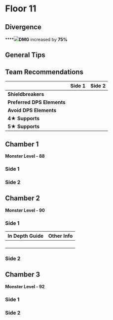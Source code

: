 # Floor 11

## Divergence

****![](../../.gitbook/assets/dendro\_small.png)**DMG** increased by **75%**

## General Tips



## Team Recommendations

|                            | Side 1 | Side 2 |
| -------------------------- | :----: | :----: |
| **Shieldbreakers**         |        |        |
| **Preferred DPS Elements** |        |        |
| **Avoid DPS Elements**     |        |        |
| **4**★ **Supports**        |        |        |
| **5**★ **Supports**        |        |        |

## Chamber 1

**Monster Level - 88**

### Side 1

### Side 2



## Chamber 2

**Monster Level - 90**

### Side 1

| In Depth Guide | Other Info |
| -------------- | ---------- |
|                |            |
|                |            |
|                |            |
|                |            |

### Side 2



## Chamber 3

**Monster Level - 92**

### Side 1

### Side 2

